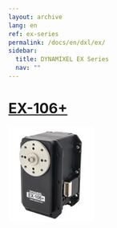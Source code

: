 ```yaml
---
layout: archive
lang: en
ref: ex-series
permalink: /docs/en/dxl/ex/
sidebar:
  title: DYNAMIXEL EX Series
  nav: ""
---
```



# [EX-106+](#dx-113)

[![](/assets/images/dxl/ex/ex-106_product.png)](/docs/en/dxl/ex/ex-106+/)
